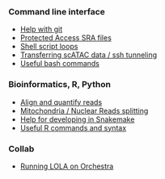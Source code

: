 <br>

### Command line interface

- [Help with git](rmd/git.html)
- [Protected Access SRA files](md/gtex_download.md)
- [Shell script loops](md/shellLoop.md)
- [Transferring scATAC data / ssh tunneling](rmd/scATAC_transfer.html)
- [Useful bash commands](rmd/bashHelp.html)

### Bioinformatics, R, Python

- [Align and quantify reads](rmd/Align.html)
- [Mitochondria / Nuclear Reads splitting](md/samtoolsMito.md)
- [Help for developing in Snakemake](rmd/Snakemake.html)
- [Useful R commands and syntax](rmd/Rcmds.html)

### Collab

- [Running LOLA on Orchestra](rmd/LOLA_Orchestra.html)

<br><br>
